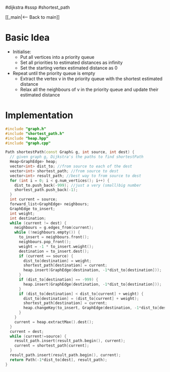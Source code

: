 #dijkstra #sssp #shortest_path 

[[_main|<-- Back to main]]

# Basic Idea
- Initialise:
	- Put all vertices into a priority queue
	- Set all priorities to estimated distances as infinity
	- Set the starting vertex estimated distance as 0
- Repeat until the priority queue is empty
	- Extract the vertex v in the priority queue with the shortest estimated distance
	- Relax all the neighbours of v in the priority queue and update their estimated distance
# Implementation
```cpp
#include "graph.h"
#include "shortest_path.h"
#include "heap.hpp"
#include "graph.cpp"

Path shortestPath(const Graph& g, int source, int dest) {
  // given graph g, Dijkstra's the paths to find shortestPath
  Heap<GraphEdge> heap;
  vector<int> dist_to; //from source to each of the dest
  vector<int> shortest_path; //from source to dest
  vector<int> result_path; //best way to from source to dest
  for (int i = 0; i < g.num_vertices(); i++) {
    dist_to.push_back(-999); //just a very (small)big number
    shortest_path.push_back(-1);
  }
  int current = source;
  forward_list<GraphEdge> neighbours;
  GraphEdge to_insert;
  int weight;
  int destination;
  while (current != dest) {
    neighbours = g.edges_from(current);
    while (!neighbours.empty()) {
      to_insert = neighbours.front();
      neighbours.pop_front();
      weight = -1 * to_insert.weight();
      destination = to_insert.dest();
      if (current == source) {
        dist_to[destination] = weight;
        shortest_path[destination] = current;
        heap.insert(GraphEdge(destination, -1*dist_to[destination]));
      }
      if (dist_to[destination] == -999) {
        heap.insert(GraphEdge(destination, -1*dist_to[destination]));
      }
      if (dist_to[destination] < dist_to[current] + weight) {
        dist_to[destination] = (dist_to[current] + weight);
        shortest_path[destination] = current;
        heap.changeKey(to_insert, GraphEdge(destination, -1*dist_to[destination]));
      }
    }
    current = heap.extractMax().dest();
  }
  current = dest;
  while (current!=source) {
    result_path.insert(result_path.begin(), current);
    current = shortest_path[current];
  }
  result_path.insert(result_path.begin(), current);
  return Path(-1*dist_to[dest], result_path);
}
```